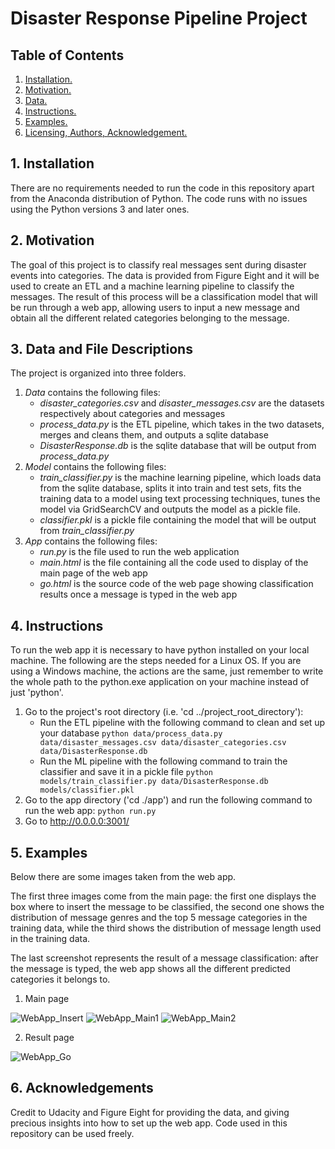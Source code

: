 # Disaster Response Pipeline Project

## Table of Contents
1. [ Installation. ](#inst)
2. [ Motivation. ](#motiv)
3. [ Data. ](#data)
4. [ Instructions. ](#ins)
5. [ Examples. ](#exs)
6. [ Licensing, Authors, Acknowledgement. ](#lic)

<a name="inst"></a>
## 1. Installation
There are no requirements needed to run the code in this repository apart from the Anaconda distribution of Python. The code runs with no issues using the Python versions 3 and later ones.

<a name="motiv"></a>
## 2. Motivation
The goal of this project is to classify real messages sent during disaster events into categories. The data is provided from Figure Eight and it will be used to create an ETL and a machine learning pipeline to classify the messages. The result of this process will be a classification model that will be run through a web app, allowing users to input a new message and obtain all the different related categories belonging to the message.

<a name="data"></a>
## 3. Data and File Descriptions
The project is organized into three folders.
  1. _Data_ contains the following files:
      - *disaster_categories.csv* and *disaster_messages.csv* are the datasets respectively about categories and messages
      - *process_data.py* is the ETL pipeline, which takes in the two datasets, merges and cleans them, and outputs a sqlite database
      - *DisasterResponse.db* is the sqlite database that will be output from *process_data.py*
  2. _Model_ contains the following files:
      - *train_classifier.py* is the machine learning pipeline, which loads data from the sqlite database, splits it into train and test sets, fits the training data to a model using text processing techniques, tunes the model via GridSearchCV and outputs the model as a pickle file.
      - *classifier.pkl* is a pickle file containing the model that will be output from *train_classifier.py*
  3. _App_ contains the following files:
      - *run.py* is the file used to run the web application
      - *main.html* is the file containing all the code used to display of the main page of the web app
      - *go.html* is the source code of the web page showing classification results once a message is typed in the web app

<a name="ins"></a>
## 4. Instructions
To run the web app it is necessary to have python installed on your local machine. The following are the steps needed for a Linux OS. If you are using a Windows machine, the actions are the same, just remember to write the whole path to the python.exe application on your machine instead of just 'python'.

  1. Go to the project's root directory (i.e. 'cd ../project_root_directory'):
      - Run the ETL pipeline with the following command to clean and set up your database
        `python data/process_data.py data/disaster_messages.csv data/disaster_categories.csv data/DisasterResponse.db`
      - Run the ML pipeline with the following command to train the classifier and save it in a pickle file
        `python models/train_classifier.py data/DisasterResponse.db models/classifier.pkl`      
  2. Go to the app directory ('cd ./app') and run the following command to run the web app:
        `python run.py`
  3. Go to http://0.0.0.0:3001/

<a name="exs"></a>
## 5. Examples
Below there are some images taken from the web app.

The first three images come from the main page: the first one displays the box where to insert the message to be classified, the second one shows the distribution of message genres and the top 5 message categories in the training data, while the third shows the distribution of message length used in the training data.

The last screenshot represents the result of a message classification: after the message is typed, the web app shows all the different predicted categories it belongs to.

  1. Main page

  ![WebApp_Insert](https://user-images.githubusercontent.com/48055172/127248512-fa832715-7b56-40d5-8fa8-0e3244d4adbd.JPG)
  ![WebApp_Main1](https://user-images.githubusercontent.com/48055172/127248514-0e99107e-281d-4711-ad1b-5a3ca3b86d22.JPG)
  ![WebApp_Main2](https://user-images.githubusercontent.com/48055172/127248510-023cb5f0-c7a2-4362-b566-ba997e53e368.JPG)

  2. Result page
  
  ![WebApp_Go](https://user-images.githubusercontent.com/48055172/127248472-219470c9-f77a-47b4-b1ba-77c4eff636dc.JPG)

<a name="data"></a>
## 6. Acknowledgements
Credit to Udacity and Figure Eight for providing the data, and giving precious insights into how to set up the web app. Code used in this repository can be used freely.
